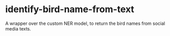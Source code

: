 # identify-bird-name-from-text
A wrapper over the custom NER model, to return the bird names from social media texts. 
